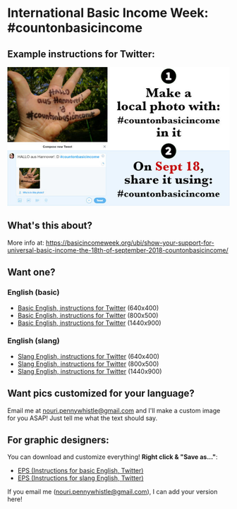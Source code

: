 # International Basic Income Week: #countonbasicincome

## Example instructions for Twitter:

![Example #countonbasicincome instructions for twitter](https://raw.githubusercontent.com/nouripen/interational-basic-income-week/master/count-on-basic-income/exports/instructions-twitter-EN_basic%20(640x400).jpg)


## What's this about?

More info at:
https://basicincomeweek.org/ubi/show-your-support-for-universal-basic-income-the-18th-of-september-2018-countonbasicincome/


## Want one?

### English (basic)

- [Basic English, instructions for Twitter](https://raw.githubusercontent.com/nouripen/interational-basic-income-week/master/count-on-basic-income/exports/instructions-twitter-EN_basic%20(640x400).jpg) (640x400)
- [Basic English, instructions for Twitter](https://raw.githubusercontent.com/nouripen/interational-basic-income-week/master/count-on-basic-income/exports/instructions-twitter-EN_basic%20(800x500).jpg) (800x500)
- [Basic English, instructions for Twitter](https://raw.githubusercontent.com/nouripen/interational-basic-income-week/master/count-on-basic-income/exports/instructions-twitter-EN_basic%20(1440x900).jpg) (1440x900)

### English (slang)

- [Slang English, instructions for Twitter](https://raw.githubusercontent.com/nouripen/interational-basic-income-week/master/count-on-basic-income/exports/instructions-twitter-EN_slang%20(640x400).jpg) (640x400)
- [Slang English, instructions for Twitter](https://raw.githubusercontent.com/nouripen/interational-basic-income-week/master/count-on-basic-income/exports/instructions-twitter-EN_slang%20(800x500).jpg) (800x500)
- [Slang English, instructions for Twitter](https://raw.githubusercontent.com/nouripen/interational-basic-income-week/master/count-on-basic-income/exports/instructions-twitter-EN_slang%20(1440x900).jpg) (1440x900)


## Want pics customized for your language?

Email me at nouri.pennywhistle@gmail.com and I'll make a custom image for you ASAP!
Just tell me what the text should say.


## For graphic designers:

You can download and customize everything! **Right click & "Save as..."**:
- [EPS (Instructions for basic English, Twitter)](https://raw.githubusercontent.com/nouripen/interational-basic-income-week/master/count-on-basic-income/instructions-twitter-EN_basic.eps)
- [EPS (Instructions for slang English, Twitter)](https://raw.githubusercontent.com/nouripen/interational-basic-income-week/master/count-on-basic-income/instructions-twitter-EN_slang.eps)

If you email me (nouri.pennywhistle@gmail.com), I can add your version here!
